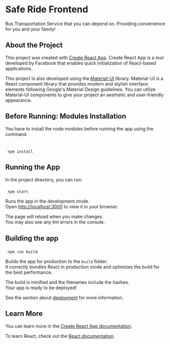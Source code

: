 # Safe Ride Frontend
Bus Transportation Service that you can depend on. Providing convenience for you and your family!

## About the Project

This project was created with [Create React App](https://github.com/facebook/create-react-app). Create React App is a tool developed by Facebook that enables quick initialization of React-based applications.

This project is also developed using the [Material-UI](https://mui.com/) library. Material-UI is a React component library that provides modern and stylish interface elements following Google's Material Design guidelines. You can utilize Material-UI components to give your project an aesthetic and user-friendly appearance.

## Before Running: Modules Installation
You have to install the node modules before running the app using the command
#
     npm install

## Running the App

In the project directory, you can run:

### 
     npm start

Runs the app in the development mode.\
Open [http://localhost:3000](http://localhost:3000) to view it in your browser.

The page will reload when you make changes.\
You may also see any lint errors in the console.
## Building the app

###
     npm run build

Builds the app for production to the `build` folder.\
It correctly bundles React in production mode and optimizes the build for the best performance.

The build is minified and the filenames include the hashes.\
Your app is ready to be deployed!

See the section about [deployment](https://facebook.github.io/create-react-app/docs/deployment) for more information.

## Learn More

You can learn more in the [Create React App documentation](https://facebook.github.io/create-react-app/docs/getting-started).

To learn React, check out the [React documentation](https://reactjs.org/).

